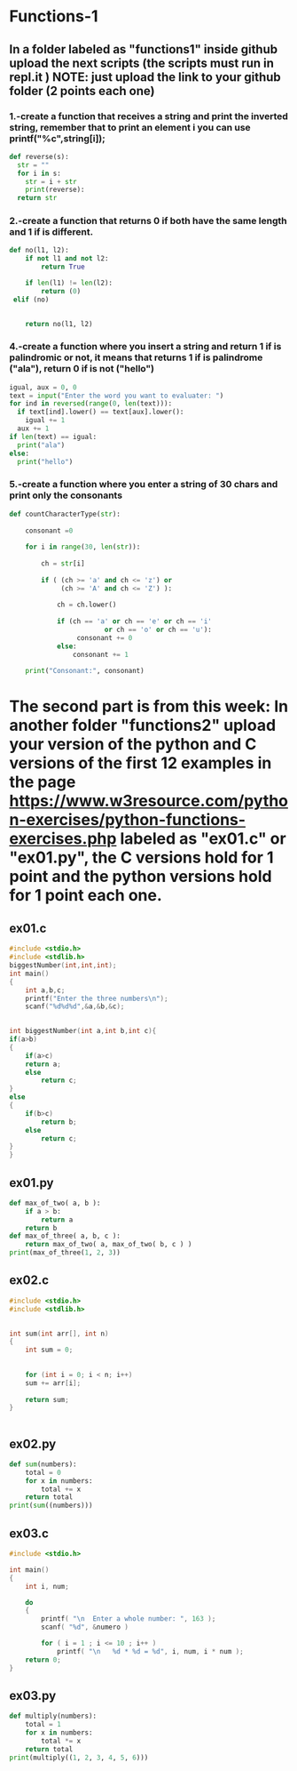 # Functions-1
## In a folder labeled as "functions1" inside github upload the next scripts (the scripts must run in repl.it ) NOTE: just upload the link to your github folder (2 points each one) 
### 1.-create a function that receives a string and print the inverted string, remember that to print an element i you can use printf("%c",string[i]); 

```python
def reverse(s): 
  str = "" 
  for i in s: 
    str = i + str
    print(reverse):
  return str
```

### 2.-create a function that returns 0 if both have the same length and 1 if is different.
```python
def no(l1, l2):
    if not l1 and not l2:
        return True

    if len(l1) != len(l2):
        return (0)
 elif (no)

   
    return no(l1, l2)
```
### 4.-create a function where you insert a string and return 1 if is palindromic or not, it means that returns 1 if is palindrome ("ala"), return 0 if is not ("hello")
```python
igual, aux = 0, 0
text = input("Enter the word you want to evaluater: ")
for ind in reversed(range(0, len(text))):
  if text[ind].lower() == text[aux].lower():
    igual += 1
  aux += 1
if len(text) == igual:
  print("ala")
else:
  print("hello")

```
### 5.-create a function where you enter a string of 30 chars and print only the consonants

```python
def countCharacterType(str): 
  
    consonant =0
   
    for i in range(30, len(str)):  
          
        ch = str[i]  
  
        if ( (ch >= 'a' and ch <= 'z') or 
             (ch >= 'A' and ch <= 'Z') ):  
 
            ch = ch.lower() 
  
            if (ch == 'a' or ch == 'e' or ch == 'i' 
                        or ch == 'o' or ch == 'u'): 
                 consonant += 0
            else: 
                consonant += 1
          
    print("Consonant:", consonant)  
```
# The second part is from this week: In another folder "functions2" upload your version of the python and C versions of the first 12 examples in the page https://www.w3resource.com/python-exercises/python-functions-exercises.php labeled as "ex01.c" or "ex01.py", the C versions hold for 1 point and the python versions hold for 1 point each one. 

## ex01.c

```c
#include <stdio.h>
#include <stdlib.h>
biggestNumber(int,int,int);
int main()
{
    int a,b,c;
    printf("Enter the three numbers\n");
    scanf("%d%d%d",&a,&b,&c);

 
int biggestNumber(int a,int b,int c){
if(a>b)
{
    if(a>c)
    return a;
    else
        return c;
}
else
{
    if(b>c)
        return b;
    else
        return c;
}
}

```
## ex01.py

```python
def max_of_two( a, b ):
    if a > b:
        return a
    return b
def max_of_three( a, b, c ):
    return max_of_two( a, max_of_two( b, c ) )
print(max_of_three(1, 2, 3))
```
## ex02.c

```c
#include <stdio.h>
#include <stdlib.h>
 

int sum(int arr[], int n)
{
    int sum = 0; 
 
   
    for (int i = 0; i < n; i++)
    sum += arr[i];
 
    return sum;
}
 
```
## ex02.py

```python
def sum(numbers):
    total = 0
    for x in numbers:
        total += x
    return total
print(sum((numbers)))

```

## ex03.c
```c
#include <stdio.h>

int main()
{
    int i, num;

    do
    {
        printf( "\n  Enter a whole number: ", 163 );
        scanf( "%d", &numero )

        for ( i = 1 ; i <= 10 ; i++ )
            printf( "\n   %d * %d = %d", i, num, i * num );
    return 0;
}
```
## ex03.py
```python
def multiply(numbers):  
    total = 1
    for x in numbers:
        total *= x  
    return total  
print(multiply((1, 2, 3, 4, 5, 6)))
```
